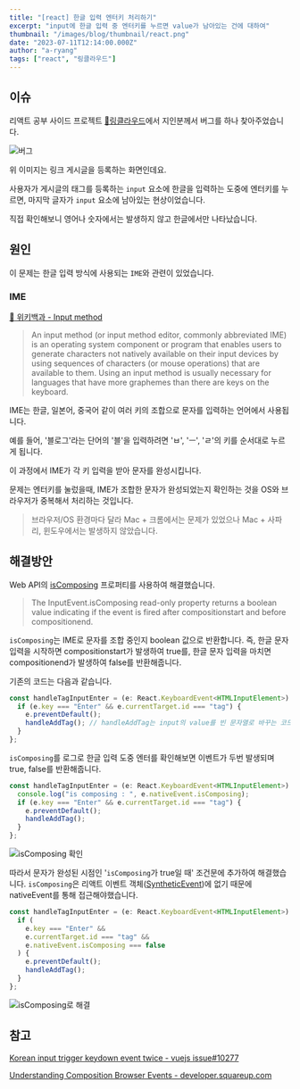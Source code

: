 ```yaml
---
title: "[react] 한글 입력 엔터키 처리하기"
excerpt: "input에 한글 입력 중 엔터키를 누르면 value가 남아있는 건에 대하여"
thumbnail: "/images/blog/thumbnail/react.png"
date: "2023-07-11T12:14:00.000Z"
author: "a-ryang"
tags: ["react", "링클라우드"]
---
```


## 이슈

리액트 공부 사이드 프로젝트 [🔗링클라우드](https://linklkoud.io)에서 지인분께서 버그를 하나 찾아주었습니다.

![버그](/images/blog/react-handle-input-event-with-ime/01.gif)

위 이미지는 링크 게시글을 등록하는 화면인데요.

사용자가 게시글의 태그를 등록하는 `input` 요소에 한글을 입력하는 도중에 엔터키를 누르면, 마지막 글자가 `input` 요소에 남아있는 현상이었습니다.

직접 확인해보니 영어나 숫자에서는 발생하지 않고 한글에서만 나타났습니다.

## 원인

이 문제는 한글 입력 방식에 사용되는 `IME`와 관련이 있었습니다.

### IME

[🔗 위키백과 - Input method](https://en.wikipedia.org/wiki/Input_method)

> An input method (or input method editor, commonly abbreviated IME) is an operating system component or program that enables users to generate characters not natively available on their input devices by using sequences of characters (or mouse operations) that are available to them. Using an input method is usually necessary for languages that have more graphemes than there are keys on the keyboard.

IME는 한글, 일본어, 중국어 같이 여러 키의 조합으로 문자를 입력하는 언어에서 사용됩니다.

예를 들어, '블로그'라는 단어의 '블'을 입력하려면 'ㅂ', 'ㅡ', 'ㄹ'의 키를 순서대로 누르게 됩니다.

이 과정에서 IME가 각 키 입력을 받아 문자를 완성시킵니다.

문제는 엔터키를 눌렀을때, IME가 조합한 문자가 완성되었는지 확인하는 것을 OS와 브라우저가 중복해서 처리하는 것입니다.

> 브라우저/OS 환경마다 달라 Mac + 크롬에서는 문제가 있었으나 Mac + 사파리, 윈도우에서는 발생하지 않았습니다.

## 해결방안

Web API의 [isComposing](https://developer.mozilla.org/en-US/docs/Web/API/InputEvent/isComposing) 프로퍼티를 사용하여 해결했습니다.

> The InputEvent.isComposing read-only property returns a boolean value indicating if the event is fired after compositionstart and before compositionend.

`isComposing`는 IME로 문자를 조합 중인지 boolean 값으로 반환합니다.
즉, 한글 문자 입력을 시작하면 compositionstart가 발생하여 true를, 한글 문자 입력을 마치면 compositionend가 발생하여 false를 반환해줍니다.

기존의 코드는 다음과 같습니다.

```ts
const handleTagInputEnter = (e: React.KeyboardEvent<HTMLInputElement>) => {
  if (e.key === "Enter" && e.currentTarget.id === "tag") {
    e.preventDefault();
    handleAddTag(); // handleAddTag는 input의 value를 빈 문자열로 바꾸는 코드가 있습니다.
  }
};
```

`isComposing`를 로그로 한글 입력 도중 엔터를 확인해보면 이벤트가 두번 발생되며 true, false를 반환해줍니다.

```ts
const handleTagInputEnter = (e: React.KeyboardEvent<HTMLInputElement>) => {
  console.log("is composing : ", e.nativeEvent.isComposing);
  if (e.key === "Enter" && e.currentTarget.id === "tag") {
    e.preventDefault();
    handleAddTag();
  }
};
```

![isComposing 확인](/images/blog/react-handle-input-event-with-ime/02.gif)

따라서 문자가 완성된 시점인 '`isComposing`가 true일 때' 조건문에 추가하여 해결했습니다.
`isComposing`은 리액트 이벤트 객체([SyntheticEvent](https://react.dev/reference/react-dom/components/common#react-event-object))에 없기 때문에 nativeEvent를 통해 접근해야했습니다.

```ts
const handleTagInputEnter = (e: React.KeyboardEvent<HTMLInputElement>) => {
  if (
    e.key === "Enter" &&
    e.currentTarget.id === "tag" &&
    e.nativeEvent.isComposing === false
  ) {
    e.preventDefault();
    handleAddTag();
  }
};
```

![isComposing로 해결](/images/blog/react-handle-input-event-with-ime/03.gif)

## 참고

[Korean input trigger keydown event twice - vuejs issue#10277](https://github.com/vuejs/vue/issues/10277)

[Understanding Composition Browser Events - developer.squareup.com](https://developer.squareup.com/blog/understanding-composition-browser-events/)
